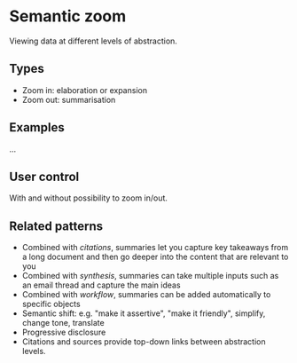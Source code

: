 # Semantic zoom

Viewing data at different levels of abstraction.

## Types

- Zoom in: elaboration or expansion
- Zoom out: summarisation

## Examples

...

## User control

With and without possibility to zoom in/out.


## Related patterns

- Combined with *citations*, summaries let you capture key takeaways from a long document and then go deeper into the content that are relevant to you
- Combined with *synthesis*, summaries can take multiple inputs such as an email thread and capture the main ideas
- Combined with *workflow*, summaries can be added automatically to specific objects
- Semantic shift: e.g. "make it assertive", "make it friendly", simplify, change tone, translate
- Progressive disclosure
- Citations and sources provide top-down links between abstraction levels.

